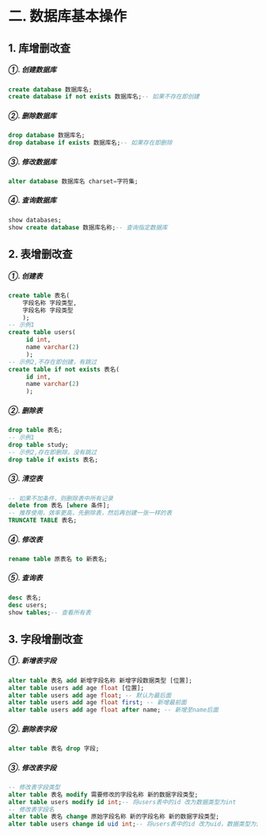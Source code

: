 # 二. 数据库基本操作

## 1. 库增删改查
##### ①. 创建数据库
   ```sql
   create database 数据库名;
   create database if not exists 数据库名;-- 如果不存在即创建
   ```
##### ②. 删除数据库
   ```sql
   drop database 数据库名;
   drop database if exists 数据库名;-- 如果存在即删除
   ```
##### ③. 修改数据库
   ```sql
   alter database 数据库名 charset=字符集;
   ```
##### ④. 查询数据库
   ```sql
   show databases;
   show create database 数据库名称;-- 查询指定数据库
   ```
## 2. 表增删改查
##### ①. 创建表
   ```sql
   create table 表名(
       字段名称 字段类型,
       字段名称 字段类型
       );
   -- 示例1
   create table users(
        id int,
        name varchar(2)
        );
   -- 示例2,不存在即创建，有跳过
   create table if not exists 表名(
        id int,
        name varchar(2)
        );
   ```
##### ②. 删除表

```sql
drop table 表名;
-- 示例1
drop table study;
-- 示例2,存在即删除，没有跳过
drop table if exists 表名;
```

##### ③. 清空表

```sql
-- 如果不加条件，则删除表中所有记录
delete from 表名 [where 条件];
-- 推荐使用，效率更高，先删除表，然后再创建一张一样的表
TRUNCATE TABLE 表名;
```

##### ④. 修改表
   ```sql
   rename table 原表名 to 新表名;
   ```
##### ⑤. 查询表
   ```sql
   desc 表名;
   desc users;
   show tables;-- 查看所有表
   ```

## 3. 字段增删改查
##### ①. 新增表字段
   ```sql
   alter table 表名 add 新增字段名称 新增字段数据类型 [位置];
   alter table users add age float [位置]; 
   alter table users add age float; -- 默认为最后面
   alter table users add age float first; -- 新增最前面
   alter table users add age float after name; -- 新增至name后面
   ```
##### ②. 删除表字段
   ```sql
   alter table 表名 drop 字段;
   ```
##### ③. 修改表字段
   ```sql
   -- 修改表字段类型
   alter table 表名 modify 需要修改的字段名称 新的数据字段类型;
   alter table users modify id int;-- 将users表中的id 改为数据类型为int
   -- 修改表字段名
   alter table 表名 change 原始字段名称 新的字段名称 新的数据字段类型;
   alter table users change id uid int;-- 将users表中的id 改为uid，数据类型为int
   ```